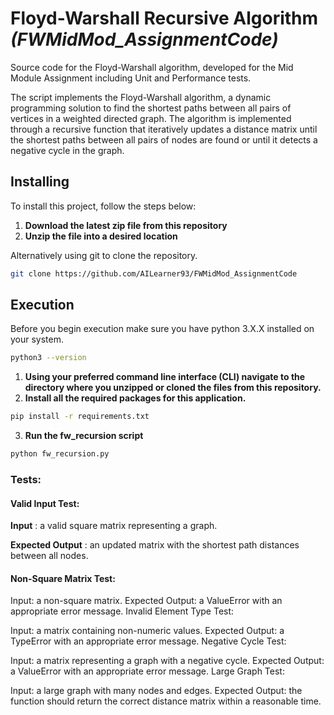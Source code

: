 # Floyd-Warshall Recursive Algorithm _(FWMidMod_AssignmentCode)_

Source code for the Floyd-Warshall algorithm, developed for the Mid Module Assignment including Unit and Performance tests.

The script implements the Floyd-Warshall algorithm, a dynamic programming solution to find the shortest paths between all pairs of vertices in a weighted directed graph. The algorithm is implemented through a recursive function that iteratively updates a distance matrix until the shortest paths between all pairs of nodes are found or until it detects a negative cycle in the graph. 

## Installing

  To install this project, follow the steps below:

1. **Download the latest zip file from this repository**
2. **Unzip the file into a desired location**

  Alternatively using git to clone the repository.

  ```sh
  git clone https://github.com/AILearner93/FWMidMod_AssignmentCode
  ```

## Execution

Before you begin execution make sure you have python 3.X.X installed on your system.

  ```sh
  python3 --version
  ```


1. **Using your preferred command line interface (CLI) navigate to the directory where you unzipped or cloned the files from this repository.**
2. **Install all the required packages for this application.**

  ```sh
  pip install -r requirements.txt
  ```

3. **Run the fw_recursion script**

  ```sh
  python fw_recursion.py
  ```

### Tests:

#### Valid Input Test:
**Input** : a valid square matrix representing a graph.

**Expected Output** : an updated matrix with the shortest path distances between all nodes.


#### Non-Square Matrix Test:

Input: a non-square matrix.
Expected Output: a ValueError with an appropriate error message.
Invalid Element Type Test:

Input: a matrix containing non-numeric values.
Expected Output: a TypeError with an appropriate error message.
Negative Cycle Test:

Input: a matrix representing a graph with a negative cycle.
Expected Output: a ValueError with an appropriate error message.
Large Graph Test:

Input: a large graph with many nodes and edges.
Expected Output: the function should return the correct distance matrix within a reasonable time.

